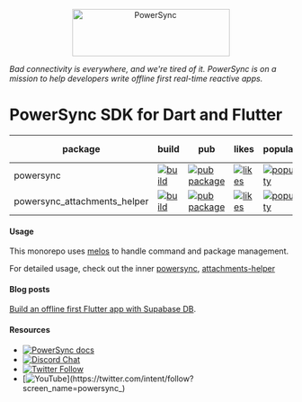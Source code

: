 <p align="center">
  <a href="https://www.powersync.com" target="_blank">
    <img src="https://assets-global.website-files.com/651d89402147985dc475ff48/65202e5625635db7a0362299_powersync-logo-color.svg" alt="PowerSync" width="280" height="84">
  </a>
</p>

*Bad connectivity is everywhere, and we're tired of it. PowerSync is on a mission to help developers write offline first real-time reactive apps.*

PowerSync SDK for Dart and Flutter
===========

| package        | build                                                                                                                                                                                 | pub                                                                                                        | likes                                                                                                                | popularity | pub points |
|----------------|---------------------------------------------------------------------------------------------------------------------------------------------------------------------------------------|------------------------------------------------------------------------------------------------------------|----------------------------------------------------------------------------------------------------------------------| ------- | ------- |
| powersync         | [![build](https://github.com/powersync-ja/powersync-dart/actions/workflows/packages.yml/badge.svg?branch=main)](https://github.com/powersync-ja/powersync-dart/actions?query=workflow%3Atest)       | [![pub package](https://img.shields.io/pub/v/powersync.svg)](https://pub.dev/packages/powersync)                 | [![likes](https://img.shields.io/pub/likes/powersync?logo=dart)](https://pub.dev/packages/powersync/score)                 | [![popularity](https://img.shields.io/pub/popularity/powersync?logo=dart)](https://pub.dev/packages/powersync/score) | [![pub points](https://img.shields.io/pub/points/powersync?logo=dart)](https://pub.dev/packages/powersync/score)
| powersync_attachments_helper | [![build](https://github.com/powersync-ja/powersync-dart/actions/workflows/packages.yml/badge.svg?branch=main)](https://github.com/getsentry/powersync-dart/actions?query=workflow%3Asentry-flutter) | [![pub package](https://img.shields.io/pub/v/powersync_attachments_helper.svg)](https://pub.dev/packages/powersync_attachments_helper) | [![likes](https://img.shields.io/pub/likes/powersync_attachments_helper?logo=dart)](https://pub.dev/packages/powersync_attachments_helper/score) | [![popularity](https://img.shields.io/pub/popularity/powersync_attachments_helper?logo=dart)](https://pub.dev/packages/powersync_attachments_helper/score) | [![pub points](https://img.shields.io/pub/points/powersync_attachments_helper?logo=dart)](https://pub.dev/packages/powersync_attachments_helper/score)

#### Usage

This monorepo uses [melos](https://melos.invertase.dev/) to handle command and package management.

For detailed usage, check out the inner [powersync](https://github.com/powersync-ja/powersync-dart/tree/main/packages/powersync.dart), [attachments-helper](https://github.com/powersync-ja/powersync-dart/tree/main/packages/powersync_attachments_helper.dart)

#### Blog posts

[Build an offline first Flutter app with Supabase DB](https://www.powersync.com/blog/flutter-tutorial-building-an-offline-first-chat-app-with-supabase-and-powersync).

#### Resources

* [![PowerSync docs](https://img.shields.io/badge/documentation-powersync.com-green.svg?label=flutter%20docs)](https://docs.powersync.com/client-sdk-references/flutter)
* [![Discord Chat](https://img.shields.io/discord/1138230179878154300?style=social&logo=discord&logoColor=%235865f2&label=Join%20Discord%20server)](https://discord.gg/powersync)
* [![Twitter Follow](https://img.shields.io/twitter/follow/powersync?label=powersync&style=social)](https://twitter.com/intent/follow?screen_name=powersync_)
* [![YouTube](https://img.shields.io/youtube/channel/subscribers/UCSDdZvrZuizmc2EMBuTs2Qg?style=social&label=YouTube%20%40powersync_)](https://twitter.com/intent/follow?screen_name=powersync_)
